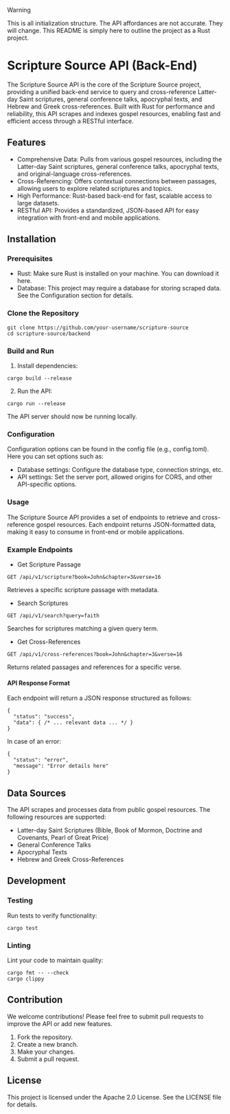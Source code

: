 > [!WARNING]
> This is all initialization structure. The API affordances are not accurate. They will change. This README is simply here to outline the project as a Rust project.

# Scripture Source API (Back-End)

The Scripture Source API is the core of the Scripture Source project, providing a unified back-end service to query and cross-reference Latter-day Saint scriptures, general conference talks, apocryphal texts, and Hebrew and Greek cross-references. Built with Rust for performance and reliability, this API scrapes and indexes gospel resources, enabling fast and efficient access through a RESTful interface.

## Features

- Comprehensive Data: Pulls from various gospel resources, including the Latter-day Saint scriptures, general conference talks, apocryphal texts, and original-language cross-references.
- Cross-Referencing: Offers contextual connections between passages, allowing users to explore related scriptures and topics.
- High Performance: Rust-based back-end for fast, scalable access to large datasets.
- RESTful API: Provides a standardized, JSON-based API for easy integration with front-end and mobile applications.

## Installation

### Prerequisites

- Rust: Make sure Rust is installed on your machine. You can download it here.
- Database: This project may require a database for storing scraped data. See the Configuration section for details.

### Clone the Repository

```
git clone https://github.com/your-username/scripture-source
cd scripture-source/backend
```

### Build and Run

1. Install dependencies:

```
cargo build --release
```

2. Run the API:

```
cargo run --release
```

The API server should now be running locally.

### Configuration

Configuration options can be found in the config file (e.g., config.toml). Here you can set options such as:

- Database settings: Configure the database type, connection strings, etc.
- API settings: Set the server port, allowed origins for CORS, and other API-specific options.

### Usage

The Scripture Source API provides a set of endpoints to retrieve and cross-reference gospel resources. Each endpoint returns JSON-formatted data, making it easy to consume in front-end or mobile applications.

### Example Endpoints

- Get Scripture Passage

```
GET /api/v1/scripture?book=John&chapter=3&verse=16
```

Retrieves a specific scripture passage with metadata.

- Search Scriptures

```
GET /api/v1/search?query=faith
```

Searches for scriptures matching a given query term.

- Get Cross-References

```
GET /api/v1/cross-references?book=John&chapter=3&verse=16
```

Returns related passages and references for a specific verse.

#### API Response Format

Each endpoint will return a JSON response structured as follows:

```
{
  "status": "success",
  "data": { /* ... relevant data ... */ }
}
```

In case of an error:

```
{
  "status": "error",
  "message": "Error details here"
}
```

## Data Sources

The API scrapes and processes data from public gospel resources. The following resources are supported:

- Latter-day Saint Scriptures (Bible, Book of Mormon, Doctrine and Covenants, Pearl of Great Price)
- General Conference Talks
- Apocryphal Texts
- Hebrew and Greek Cross-References

## Development

### Testing

Run tests to verify functionality:

```
cargo test
```

### Linting

Lint your code to maintain quality:

```
cargo fmt -- --check
cargo clippy
```

## Contribution

We welcome contributions! Please feel free to submit pull requests to improve the API or add new features.

1. Fork the repository.
2. Create a new branch.
3. Make your changes.
4. Submit a pull request.

## License

This project is licensed under the Apache 2.0 License. See the LICENSE file for details.